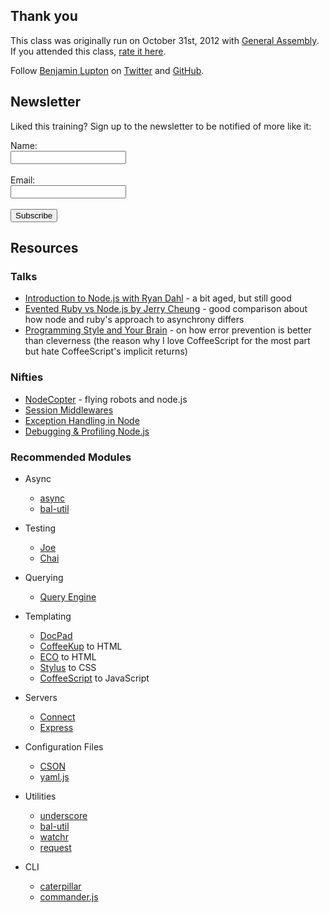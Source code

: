 ## Thank you

This class was originally run on October 31st, 2012 with [General Assembly](http://generalassemb.ly/). If you attended this class, [rate it here](http://speakerrate.com/talks/18041-hands-on-node-js).

Follow [Benjamin Lupton](http://balupton.com) on [Twitter](http://twitter.com/balupton) and [GitHub](https://github.com/balupton).


## Newsletter

Liked this training? Sign up to the newsletter to be notified of more like it:

<form action="http://bevry.createsend.com/t/r/s/jrikei/" method="post" id="subForm">
	<label for="name">Name:</label><br />
	<input type="text" name="cm-name" id="name" /><br /><br/>
	<label for="jrikei-jrikei">Email:</label><br/>
	<input type="text" name="cm-jrikei-jrikei" id="jrikei-jrikei" /><br /><br/>
	<input type="submit" value="Subscribe" class="btn" />
</form>


## Resources

### Talks

- [Introduction to Node.js with Ryan Dahl](http://www.youtube.com/watch?v=jo_B4LTHi3I) - a bit aged, but still good
- [Evented Ruby vs Node.js by Jerry Cheung](http://www.youtube.com/watch?v=jo_B4LTHi3I) - good comparison about how node and ruby's approach to asynchrony differs
- [Programming Style and Your Brain](http://www.youtube.com/watch?v=prAwkQt3ARg) - on how error prevention is better than cleverness (the reason why I love CoffeeScript for the most part but hate CoffeeScript's implicit returns)


### Nifties

- [NodeCopter](http://nodecopter.com/) - flying robots and node.js
- [Session Middlewares](http://stackoverflow.com/a/13049549/130638)
- [Exception Handling in Node](http://stackoverflow.com/a/7313005/130638)
- [Debugging & Profiling Node.js](https://gist.github.com/3944017)


### Recommended Modules

- Async
	- [async](https://github.com/caolan/async)
	- [bal-util](https://github.com/balupton/bal-util)

- Testing
	- [Joe](https://github.com/bevry/joe)
	- [Chai](http://chaijs.com/)

- Querying
	- [Query Engine](https://github.com/bevry/query-engine/)

- Templating
	- [DocPad](http://docpad.org)
	- [CoffeeKup](http://coffeekup.org/) to HTML
	- [ECO](https://github.com/sstephenson/eco) to HTML
	- [Stylus](http://learnboost.github.com/stylus/) to CSS
	- [CoffeeScript](http://coffeescript.org/) to JavaScript

- Servers
	- [Connect](http://www.senchalabs.org/connect/)
	- [Express](http://expressjs.com/)

- Configuration Files
	- [CSON](https://github.com/bevry/cson)
	- [yaml.js](https://github.com/jeremyfa/yaml.js)

- Utilities
	- [underscore](http://underscorejs.org/)
	- [bal-util](https://github.com/balupton/bal-util)
	- [watchr](https://github.com/bevry/watchr)
	- [request](https://github.com/mikeal/request)

- CLI
	- [caterpillar](https://github.com/bevry/caterpillar)
	- [commander.js](https://github.com/visionmedia/commander.js/)
